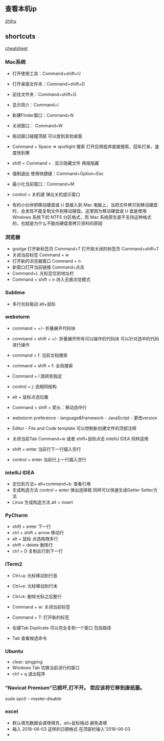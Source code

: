 ## 查看本机ip
[zhihu](https://zhuanlan.zhihu.com/MacTips/20202310)

## shortcuts
[cheatsheet](https://www.cnblogs.com/abeen/p/4104158.html)
### Mac系统
* 打开使用工具：Command+shift+U
* 打开桌面文件夹：Command+shift+D
* 前往文件夹：Command+shift+G

* 显示简介：Command+I
* 新建Finder窗口：Command+N
* 关闭窗口： Command+W
* 拖动窗口碰撞顶部 可以放到其他桌面

* Command + Space  => spotlight 搜索 打开应用程序直接搜索，回车打来，速度快到爆
* shift + Command + .  显示隐藏文件  再按隐藏

* 强制退出 使用快捷键：Command+Option+Esc
* 最小化当前窗口：Command+M
* control + 关机键 弹出关机提示窗口

* 有的小伙伴把移动硬盘或 U 盘接入到 Mac 电脑上，当把文件拷贝到移动硬盘时，会发现不能复制文件到移动硬盘。这里因为移动硬盘或 U 盘是使用 Windows 系统下的 NTFS 分区格式，而 Mac 系统原生是不支持这种格式的，也就是为什么不能向硬盘里拷贝资料的原因

### 浏览器
* goolge 打开新标签页 Command+T   打开刚关闭的标签页 Command+shift+T
* 关闭当前标签 Command + w
* 打开新的浏览器窗口 Command + n
* 新窗口打开当前链接 Command+点击
* Command+L 光标定位到地址栏
* Command + shift + n 进入无痕浏览模式

### Sublime
* 多行光标拖动 alt+鼠标

### webstorm
* command + +/- 折叠展开代码块
* command + shift + +/- 折叠展开所有可以操作的代码块  可以针对选中的代码进行操作
* command + f: 当前文档搜索
* command + shift + f: 全局搜索
* Command + l 跳转到指定

* control + j: 选相同结构
* alt + 鼠标点选位置

* Command + shift + 箭头：移动选中行

* webstorm preference - language&framework - JavaScript - 更改version

* Editor - File and Code template 可以控制新创建文件的顶部注释
* 关闭当前Tab Command+w  或者 shift+鼠标点击  intelliJ IDEA 同样适用

* shift + enter 当前行下一行插入空行
* control + enter 当前行上一行插入空行

### intelliJ IDEA
* 定位到方法+ alt+command+b: 查看引用 
* 生成构造方法 control + enter 弹出选择框 同样可以快速生成Getter Setter方法
* Linux  生成构造方法 alt + insert  

### PyCharm
* shift + enter 下一行
* ctrl + shift + arrow 移动行
* alt + 鼠标  点选拖拽多行
* shift + delete 删除行
* ctrl + D 复制此行到下一行

### iTerm2 
* Ctrl+a: 光标移动到行首
* Ctrl+e: 光标移动到行末
* Ctrl+k: 删除光标之后整行

* Command + w: 关闭当前标签
* Command + T: 打开新的标签
* 右键Tab Duplicate 可以完全复制一个窗口 包括路径

* Tab 查看候选命令

### Ubuntu
* clear: qingping
* Windows Tab 切换当前进行的窗口
* ctrl + q  退出程序


### “Navicat Premium”已损坏,打不开。 您应该将它移到废纸篓。
sudo spctl --master-disable


### excel
* 默认填充数据会递增填充，alt+鼠标拖动 避免递增
* 输入 2018-06-03 这样的日期格式 在顶部栏输入'2018-06-03
*
